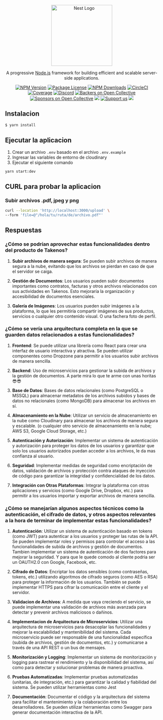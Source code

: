 <p align="center">
  <a href="http://nestjs.com/" target="blank"><img src="https://nestjs.com/img/logo-small.svg" width="200" alt="Nest Logo" /></a>
</p>

[circleci-image]: https://img.shields.io/circleci/build/github/nestjs/nest/master?token=abc123def456
[circleci-url]: https://circleci.com/gh/nestjs/nest

  <p align="center">A progressive <a href="http://nodejs.org" target="_blank">Node.js</a> framework for building efficient and scalable server-side applications.</p>
    <p align="center">
<a href="https://www.npmjs.com/~nestjscore" target="_blank"><img src="https://img.shields.io/npm/v/@nestjs/core.svg" alt="NPM Version" /></a>
<a href="https://www.npmjs.com/~nestjscore" target="_blank"><img src="https://img.shields.io/npm/l/@nestjs/core.svg" alt="Package License" /></a>
<a href="https://www.npmjs.com/~nestjscore" target="_blank"><img src="https://img.shields.io/npm/dm/@nestjs/common.svg" alt="NPM Downloads" /></a>
<a href="https://circleci.com/gh/nestjs/nest" target="_blank"><img src="https://img.shields.io/circleci/build/github/nestjs/nest/master" alt="CircleCI" /></a>
<a href="https://coveralls.io/github/nestjs/nest?branch=master" target="_blank"><img src="https://coveralls.io/repos/github/nestjs/nest/badge.svg?branch=master#9" alt="Coverage" /></a>
<a href="https://discord.gg/G7Qnnhy" target="_blank"><img src="https://img.shields.io/badge/discord-online-brightgreen.svg" alt="Discord"/></a>
<a href="https://opencollective.com/nest#backer" target="_blank"><img src="https://opencollective.com/nest/backers/badge.svg" alt="Backers on Open Collective" /></a>
<a href="https://opencollective.com/nest#sponsor" target="_blank"><img src="https://opencollective.com/nest/sponsors/badge.svg" alt="Sponsors on Open Collective" /></a>
  <a href="https://paypal.me/kamilmysliwiec" target="_blank"><img src="https://img.shields.io/badge/Donate-PayPal-ff3f59.svg"/></a>
    <a href="https://opencollective.com/nest#sponsor"  target="_blank"><img src="https://img.shields.io/badge/Support%20us-Open%20Collective-41B883.svg" alt="Support us"></a>
  <a href="https://twitter.com/nestframework" target="_blank"><img src="https://img.shields.io/twitter/follow/nestframework.svg?style=social&label=Follow"></a>
</p>
  <!--[![Backers on Open Collective](https://opencollective.com/nest/backers/badge.svg)](https://opencollective.com/nest#backer)
  [![Sponsors on Open Collective](https://opencollective.com/nest/sponsors/badge.svg)](https://opencollective.com/nest#sponsor)-->

## Instalacion

```bash
$ yarn install
```
## Ejecutar la aplicacion

1. Crear un archivo `.env` basado en el archivo `.env.example`
2. Ingresar las variables de entorno de cloudinary
3. Ejecutar el siguiente comando

```bash
yarn start:dev
```

## CURL para probar la aplicacion

### Subir archivos .pdf, jpeg y png

```bash
curl --location 'http://localhost:3000/upload' \
--form 'file=@"/hola/tu/ruta/de/archivo.pdf"'
```

## Respuestas

### ¿Cómo se podrían aprovechar estas funcionalidades dentro del producto de Takenos?

1. **Subir archivos de manera segura**: Se pueden subir archivos de manera segura a la nube, evitando que los archivos se pierdan en caso de que el servidor se caiga.

2. **Gestión de Documentos**: Los usuarios pueden subir documentos importantes como contratos, facturas y otros archivos relacionados con sus actividades en Takenos. Esto mejoraría la organización y accesibilidad de documentos esenciales.

3. **Galería de Imágenes**: Los usuarios pueden subir imágenes a la plataforma, lo que les permitiría compartir imágenes de sus productos, servicios o cualquier otro contenido visual. O una fachera foto de perfil.

### ¿Cómo se vería una arquitectura completa en la que se guarden datos relacionados a estas funcionalidades?

1. **Frontend**: Se puede utilizar una librería como React para crear una interfaz de usuario interactiva y atractiva. Se pueden utilizar componentes como Dropzone para permitir a los usuarios subir archivos de manera sencilla.

2. **Backend**: Uso de microservicios para gestionar la subida de archivos y la gestión de documentos. A parte mira lo que te arme con unas horitas 😎😎

3. **Base de Datos**: Bases de datos relacionales (como PostgreSQL o MSSQL) para almacenar metadatos de los archivos subidos y bases de datos no relacionales (como MongoDB) para almacenar los archivos en sí.

4. **Almacenamiento en la Nube**: Utilizar un servicio de almacenamiento en la nube como Cloudinary para almacenar los archivos de manera segura y escalable. (o cualquier otro servicio de almacenamiento en la nube; AWS S3, Google Cloud Storage, etc.)

5. **Autenticación y Autorización**: Implementar un sistema de autenticación y autorización para proteger los datos de los usuarios y garantizar que solo los usuarios autorizados puedan acceder a los archivos, le da mas confianza al usuario.

6. **Seguridad**: Implementar medidas de seguridad como encriptación de datos, validación de archivos y protección contra ataques de inyección de código para garantizar la integridad y confidencialidad de los datos.

7. **Integración con Otras Plataformas**: Integrar la plataforma con otras aplicaciones y servicios (como Google Drive, Dropbox, etc.) para permitir a los usuarios importar y exportar archivos de manera sencilla.

### ¿Cómo se manejarían algunos aspectos técnicos como la autenticación, el cifrado de datos, y otros aspectos relevantes a la hora de terminar de implementar estas funcionalidades?

1. **Autenticación**: Utilizar un sistema de autenticación basado en tokens (como JWT) para autenticar a los usuarios y proteger las rutas de la API. Se pueden implementar roles y permisos para controlar el acceso a las funcionalidades de subida de archivos y gestión de documentos. Tambien implementar un sistema de autenticación de dos factores para mejorar la seguridad. Y para que le quede comodo al cliente podria ser un OAUTH2.0 con Google, Facebook, etc.

2. **Cifrado de Datos**: Encriptar los datos sensibles (como contraseñas, tokens, etc.) utilizando algoritmos de cifrado seguros (como AES o RSA) para proteger la información de los usuarios. También se puede implementar HTTPS para cifrar la comunicación entre el cliente y el servidor.

3. **Validacion de Archivos**: A medida que vaya creciendo el servicio, se puede implementar una validación de archivos más avanzada para detectar y prevenir archivos maliciosos o dañinos.

4. **Implementacion de Arquitectura de Microservicios**: Utilizar una arquitectura de microservicios para desacoplar las funcionalidades y mejorar la escalabilidad y mantenibilidad del sistema. Cada microservicio puede ser responsable de una funcionalidad específica (subida de archivos, gestión de documentos, etc.) y comunicarse a través de una API REST o un bus de mensajes.

5. **Monitorización y Logging**: Implementar un sistema de monitorización y logging para rastrear el rendimiento y la disponibilidad del sistema, así como para detectar y solucionar problemas de manera proactiva.

6. **Pruebas Automatizadas**: Implementar pruebas automatizadas (unitarias, de integración, etc.) para garantizar la calidad y fiabilidad del sistema. Se pueden utilizar herramientas como Jest

7. **Documentación**: Documentar el código y la arquitectura del sistema para facilitar el mantenimiento y la colaboración entre los desarrolladores. Se pueden utilizar herramientas como Swagger para generar documentación interactiva de la API.

